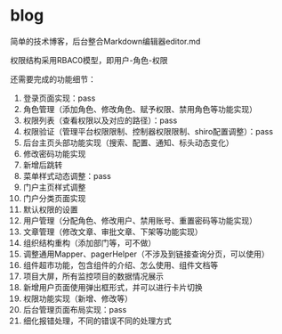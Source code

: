 # blog
简单的技术博客，后台整合Markdown编辑器editor.md

权限结构采用RBAC0模型，即用户-角色-权限

还需要完成的功能细节：
1. 登录页面实现：pass
2. 角色管理（添加角色、修改角色、赋予权限、禁用角色等功能实现）
3. 权限列表（查看权限以及对应的路径）：pass
4. 权限验证（管理平台权限限制、控制器权限限制、shiro配置调整）：pass
5. 后台主页头部功能实现（搜索、配置、通知、标头动态变化）
6. 修改密码功能实现
7. 新增后跳转
8. 菜单样式动态调整：pass
9. 门户主页样式调整
10. 门户分类页面实现
11. 默认权限的设置
12. 用户管理（分配角色、修改用户、禁用账号、重置密码等功能实现）
13. 文章管理（修改文章、审批文章、下架等功能实现）
14. 组织结构重构（添加部门等，可不做） 
15. 调整通用Mapper、pagerHelper（不涉及到链接查询分页，可以使用）
16. 组件超市功能，包含组件的介绍、怎么使用、组件文档等
17. 项目大屏，所有监控项目的数据情况展示
18. 新增用户页面使用弹出框形式，并可以进行卡片切换
19. 权限功能实现（新增、修改等）
20. 后台管理页面布局实现：pass
21. 细化报错处理，不同的错误不同的处理方式